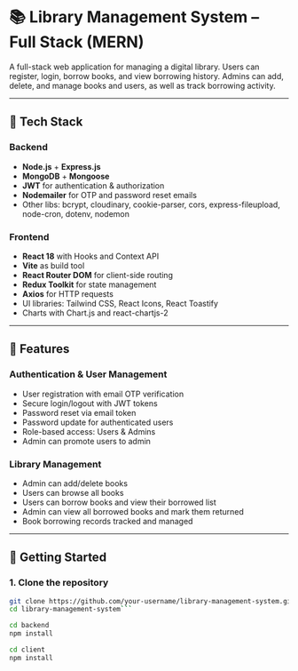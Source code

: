 # 📚 Library Management System – Full Stack (MERN)

A full-stack web application for managing a digital library. Users can register, login, borrow books, and view borrowing history. Admins can add, delete, and manage books and users, as well as track borrowing activity.

---

## 🧩 Tech Stack

### Backend
- **Node.js** + **Express.js**
- **MongoDB** + **Mongoose**
- **JWT** for authentication & authorization
- **Nodemailer** for OTP and password reset emails
- Other libs: bcrypt, cloudinary, cookie-parser, cors, express-fileupload, node-cron, dotenv, nodemon

### Frontend
- **React 18** with Hooks and Context API
- **Vite** as build tool
- **React Router DOM** for client-side routing
- **Redux Toolkit** for state management
- **Axios** for HTTP requests
- UI libraries: Tailwind CSS, React Icons, React Toastify
- Charts with Chart.js and react-chartjs-2

---

## 🔐 Features

### Authentication & User Management
- User registration with email OTP verification
- Secure login/logout with JWT tokens
- Password reset via email token
- Password update for authenticated users
- Role-based access: Users & Admins
- Admin can promote users to admin

### Library Management
- Admin can add/delete books
- Users can browse all books
- Users can borrow books and view their borrowed list
- Admin can view all borrowed books and mark them returned
- Book borrowing records tracked and managed

---

## 🚀 Getting Started

### 1. Clone the repository

```bash
git clone https://github.com/your-username/library-management-system.git
cd library-management-system```

cd backend
npm install

cd client
npm install
